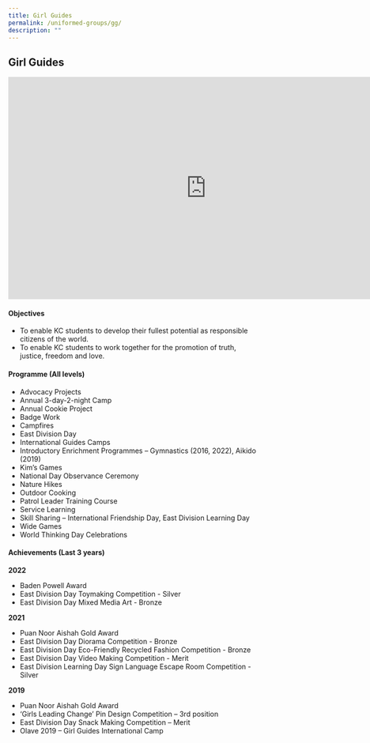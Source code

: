 ```yaml
---
title: Girl Guides
permalink: /uniformed-groups/gg/
description: ""
---
```

## Girl Guides

<iframe allowfullscreen="true" height="450" width="800" frameborder="0" src="https://docs.google.com/presentation/d/e/2PACX-1vQPBphqljdxEi0UpZwSI-cJ9Cu_H9vzqcNOoJ_ep8fppsXM3JGTGRXScNc47Vxq2noUhvkclpUxApXS/embed?start=false&amp;loop=false&amp;delayms=3000"></iframe>

#### Objectives

*   To enable KC students to develop their fullest potential as responsible citizens of the world.
*   To enable KC students to work together for the promotion of truth, justice, freedom and love.

#### Programme (All levels)

*   Advocacy Projects
*   Annual 3-day-2-night Camp
*   Annual Cookie Project
*   Badge Work
*   Campfires
*   East Division Day
*   International Guides Camps
*   Introductory Enrichment Programmes – Gymnastics (2016, 2022), Aikido (2019)
*   Kim’s Games
*   National Day Observance Ceremony
*   Nature Hikes
*   Outdoor Cooking
*   Patrol Leader Training Course
*   Service Learning&nbsp;
*   Skill Sharing – International Friendship Day, East Division Learning Day
*   Wide Games
*   World Thinking Day Celebrations

#### Achievements (Last 3 years)

**2022**<br>
*   Baden Powell Award  
*   East Division Day Toymaking Competition - Silver
*   East Division Day Mixed Media Art - Bronze

**2021**<br>
*   Puan Noor Aishah Gold Award
*   East Division Day Diorama Competition - Bronze&nbsp;
*   East Division Day Eco-Friendly Recycled Fashion Competition - Bronze&nbsp;
*   East Division Day Video Making Competition - Merit
*   East Division Learning Day Sign Language Escape Room Competition - Silver

**2019**<br>
*   Puan Noor Aishah Gold Award
*   ‘Girls Leading Change’ Pin Design Competition – 3rd position
*   East Division Day Snack Making Competition – Merit
*   Olave 2019 – Girl Guides International Camp